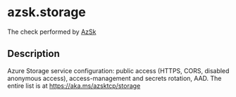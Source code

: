 # azsk.storage

The check performed by [AzSk](https://azsk.azurewebsites.net/)

## Description

Azure Storage service configuration: public access (HTTPS, CORS, disabled anonymous access), access-management and secrets rotation, AAD. The entire list is at https://aka.ms/azsktcp/storage
